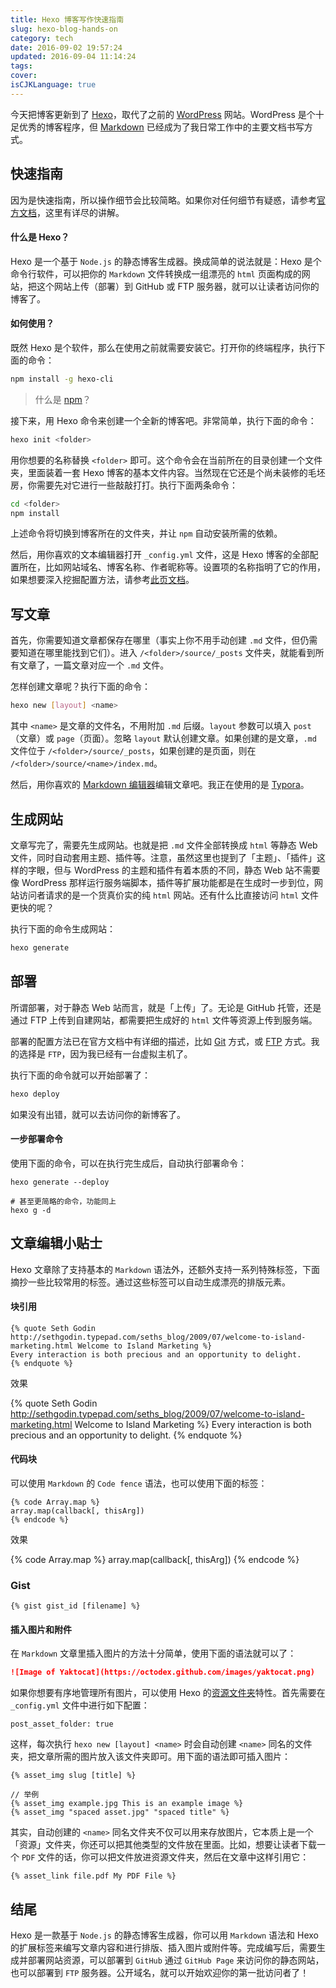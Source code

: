 ```yaml
---
title: Hexo 博客写作快速指南
slug: hexo-blog-hands-on
category: tech
date: 2016-09-02 19:57:24
updated: 2016-09-04 11:14:24
tags:
cover:
isCJKLanguage: true
---
```

今天把博客更新到了 [Hexo](https://hexo.io/)，取代了之前的 [WordPress](http://wordpress.org) 网站。WordPress 是个十足优秀的博客程序，但 [Markdown](https://daringfireball.net/projects/markdown/) 已经成为了我日常工作中的主要文档书写方式。

## 快速指南

因为是快速指南，所以操作细节会比较简略。如果你对任何细节有疑惑，请参考[官方文档](https://hexo.io/docs/index.html)，这里有详尽的讲解。

#### 什么是 Hexo？

Hexo 是一个基于 `Node.js` 的静态博客生成器。换成简单的说法就是：Hexo 是个命令行软件，可以把你的 `Markdown` 文件转换成一组漂亮的 `html` 页面构成的网站，把这个网站上传（部署）到 GitHub 或 FTP 服务器，就可以让读者访问你的博客了。

#### 如何使用？

既然 Hexo 是个软件，那么在使用之前就需要安装它。打开你的终端程序，执行下面的命令：

```bash
npm install -g hexo-cli
```

> 什么是 [npm](https://docs.npmjs.com/getting-started/installing-node)？

接下来，用 Hexo 命令来创建一个全新的博客吧。非常简单，执行下面的命令：

```bash
hexo init <folder>
```

用你想要的名称替换 `<folder>` 即可。这个命令会在当前所在的目录创建一个文件夹，里面装着一套 Hexo 博客的基本文件内容。当然现在它还是个尚未装修的毛坯房，你需要先对它进行一些敲敲打打。执行下面两条命令：

```bash
cd <folder>
npm install
```

上述命令将切换到博客所在的文件夹，并让 `npm` 自动安装所需的依赖。

然后，用你喜欢的文本编辑器打开 `_config.yml` 文件，这是 Hexo 博客的全部配置所在，比如网站域名、博客名称、作者昵称等。设置项的名称指明了它的作用，如果想要深入挖掘配置方法，请参考[此页文档](https://hexo.io/docs/configuration.html)。

## 写文章

首先，你需要知道文章都保存在哪里（事实上你不用手动创建 `.md` 文件，但仍需要知道在哪里能找到它们）。进入 `/<folder>/source/_posts` 文件夹，就能看到所有文章了，一篇文章对应一个 `.md` 文件。

怎样创建文章呢？执行下面的命令：

```bash
hexo new [layout] <name> 
```

其中 `<name>` 是文章的文件名，不用附加 `.md` 后缀。`layout` 参数可以填入 `post`（文章）或 `page`（页面）。忽略 `layout` 默认创建文章。如果创建的是文章，`.md` 文件位于 `/<folder>/source/_posts`，如果创建的是页面，则在 `/<folder>/source/<name>/index.md`。

然后，用你喜欢的 [Markdown 编辑器](http://www.williamlong.info/archives/4319.html)编辑文章吧。我正在使用的是 [Typora](http://typora.io/)。

## 生成网站

文章写完了，需要先生成网站。也就是把 `.md` 文件全部转换成 `html` 等静态 Web 文件，同时自动套用主题、插件等。注意，虽然这里也提到了「主题」、「插件」这样的字眼，但与 WordPress 的主题和插件有着本质的不同，静态 Web 站不需要像 WordPress 那样运行服务端脚本，插件等扩展功能都是在生成时一步到位，网站访问者请求的是一个货真价实的纯 `html` 网站。还有什么比直接访问 `html` 文件更快的呢？

执行下面的命令生成网站：

```bash
hexo generate
```

## 部署

所谓部署，对于静态 Web 站而言，就是「上传」了。无论是 GitHub 托管，还是通过 FTP 上传到自建网站，都需要把生成好的 `html` 文件等资源上传到服务端。

部署的配置方法已在官方文档中有详细的描述，比如 [Git](https://hexo.io/docs/deployment.html#Git) 方式，或 [FTP](https://hexo.io/docs/deployment.html#FTPSync) 方式。我的选择是 `FTP`，因为我已经有一台虚拟主机了。

执行下面的命令就可以开始部署了：

```bash
hexo deploy
```

如果没有出错，就可以去访问你的新博客了。

#### 一步部署命令

使用下面的命令，可以在执行完生成后，自动执行部署命令：

```
hexo generate --deploy

# 甚至更简略的命令，功能同上
hexo g -d
```

## 文章编辑小贴士

Hexo 文章除了支持基本的 `Markdown` 语法外，还额外支持一系列特殊标签，下面摘抄一些比较常用的标签。通过这些标签可以自动生成漂亮的排版元素。

#### 块引用

```
{% quote Seth Godin http://sethgodin.typepad.com/seths_blog/2009/07/welcome-to-island-marketing.html Welcome to Island Marketing %}
Every interaction is both precious and an opportunity to delight.
{% endquote %}
```

效果

{% quote Seth Godin http://sethgodin.typepad.com/seths_blog/2009/07/welcome-to-island-marketing.html Welcome to Island Marketing %}
Every interaction is both precious and an opportunity to delight.
{% endquote %}

#### 代码块

可以使用 `Markdown` 的 `Code fence` 语法，也可以使用下面的标签：

```
{% code Array.map %}
array.map(callback[, thisArg])
{% endcode %}
```

效果

{% code Array.map %}
array.map(callback[, thisArg])
{% endcode %}

### Gist

```
{% gist gist_id [filename] %}
```

#### 插入图片和附件

在 `Markdown` 文章里插入图片的方法十分简单，使用下面的语法就可以了：

```markdown
![Image of Yaktocat](https://octodex.github.com/images/yaktocat.png)
```

如果你想要有序地管理所有图片，可以使用 Hexo 的[资源文件夹](https://hexo.io/docs/asset-folders.html#Post-Asset-Folder)特性。首先需要在 `_config.yml` 文件中进行如下配置：

```
post_asset_folder: true
```

这样，每次执行 `hexo new [layout] <name>` 时会自动创建 `<name>` 同名的文件夹，把文章所需的图片放入该文件夹即可。用下面的语法即可插入图片：

```
{% asset_img slug [title] %}

// 举例
{% asset_img example.jpg This is an example image %}
{% asset_img "spaced asset.jpg" "spaced title" %}
```

其实，自动创建的 `<name>` 同名文件夹不仅可以用来存放图片，它本质上是一个「资源」文件夹，你还可以把其他类型的文件放在里面。比如，想要让读者下载一个 `PDF` 文件的话，你可以把文件放进资源文件夹，然后在文章中这样引用它：

```
{% asset_link file.pdf My PDF File %}
```

## 结尾

Hexo 是一款基于 `Node.js` 的静态博客生成器，你可以用 `Markdown` 语法和 Hexo 的扩展标签来编写文章内容和进行排版、插入图片或附件等。完成编写后，需要生成并部署网站资源，可以部署到 `GitHub` 通过 `GitHub Page` 来访问你的静态网站，也可以部署到 `FTP` 服务器。公开域名，就可以开始欢迎你的第一批访问者了！